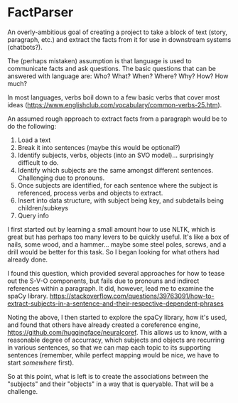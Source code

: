 # FactParser
An overly-ambitious goal of creating a project to take a block of text (story, paragraph, etc.) and extract the facts from it for use in downstream systems (chatbots?).

The (perhaps mistaken) assumption is that language is used to communicate facts and ask questions. The basic questions that can be answered with language are:
Who? 
What? 
When? 
Where? 
Why? 
How? 
How much?

In most languages, verbs boil down to a few basic verbs that cover most ideas (https://www.englishclub.com/vocabulary/common-verbs-25.htm).

An assumed rough approach to extract facts from a paragraph would be to do the following:
1. Load a text
2. Break it into sentences (maybe this would be optional?)
3. Identify subjects, verbs, objects (into an SVO model)... surprisingly difficult to do.
4. Identify which subjects are the same amongst different sentences. Challenging due to pronouns.
5. Once subjects are identified, for each sentence where the subject is referenced, process verbs and objects to extract. 
6. Insert into data structure, with subject being key, and subdetails being children/subkeys
7. Query info

I first started out by learning a small amount how to use NLTK, which is great but has perhaps too many levers to be quickly useful. It's like a box of nails, some wood, and a hammer... maybe some steel poles, screws, and a drill would be better for this task. So I began looking for what others had already done.

I found this question, which provided several approaches for how to tease out the S-V-O components, but fails due to pronouns and indirect references within a paragraph. It did, however, lead me to examine the spaCy library.
https://stackoverflow.com/questions/39763091/how-to-extract-subjects-in-a-sentence-and-their-respective-dependent-phrases

Noting the above, I then started to explore the spaCy library, how it's used, and found that others have already created a coreference engine, https://github.com/huggingface/neuralcoref. This allows us to know, with a reasonable degree of accurracy, which subjects and objects are recurring in various sentences, so that we can map each topic to its supporting sentences (remember, while perfect mapping would be nice, we have to start *somewhere* first).

So at this point, what is left is to create the associations between the "subjects" and their "objects" in a way that is queryable. That will be a challenge.
